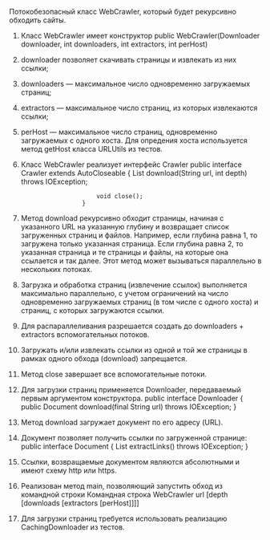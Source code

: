 Потокобезопасный класс WebCrawler, который будет рекурсивно обходить сайты.
1. Класс WebCrawler имеет конструктор
	public WebCrawler(Downloader downloader, int downloaders, int extractors, int perHost)
2. downloader позволяет скачивать страницы и извлекать из них ссылки;
3. downloaders — максимальное число одновременно загружаемых страниц;
4. extractors — максимальное число страниц, из которых извлекаются ссылки;
5. perHost — максимальное число страниц, одновременно загружаемых c одного хоста. Для опредения хоста используется метод getHost класса URLUtils из тестов.
5. Класс WebCrawler реализует интерфейс Crawler
                        public interface Crawler extends AutoCloseable {
                            List<String> download(String url, int depth) throws IOException;

                            void close();
                        }
                    
6. Метод download рекурсивно обходит страницы, начиная с указанного URL на указанную глубину и возвращает список загруженных страниц и файлов. Например, если глубина равна 1, то загружена только указанная страница. Если глубина равна 2, то указанная страница и те страницы и файлы, на которые она ссылается и так далее. Этот метод может вызываться параллельно в нескольких потоках.
7. Загрузка и обработка страниц (извлечение ссылок) выполняется максимально параллельно, с учетом ограничений на число одновременно загружаемых страниц (в том числе с одного хоста) и страниц, с которых загружаются ссылки.
8. Для распараллеливания разрешается создать до downloaders + extractors вспомогательных потоков.
9. Загружать и/или извлекать ссылки из одной и той же страницы в рамках одного обхода (download) запрещается.
10. Метод close завершает все вспомогательные потоки.
11. Для загрузки страниц применяется Downloader, передаваемый первым аргументом конструктора.
                        public interface Downloader {
                            public Document download(final String url) throws IOException;
                        }
                    
12. Метод download загружает документ по его адресу (URL).
13. Документ позволяет получить ссылки по загруженной странице:
                    public interface Document {
                        List<String> extractLinks() throws IOException;
                    }
                
14. Ссылки, возвращаемые документом являются абсолютными и имеют схему http или https.
15. Реализован метод main, позволяющий запустить обход из командной строки
Командная строка
                    WebCrawler url [depth [downloads [extractors [perHost]]]]
                
16. Для загрузки страниц требуется использовать реализацию CachingDownloader из тестов.
